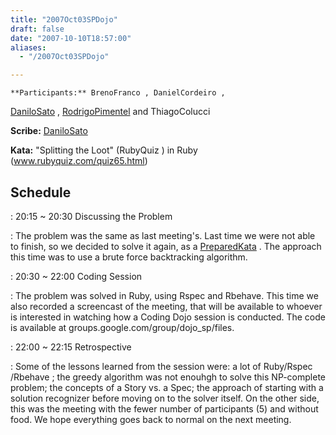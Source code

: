 ```yaml
---
title: "2007Oct03SPDojo"
draft: false
date: "2007-10-10T18:57:00"
aliases:
  - "/2007Oct03SPDojo"

---
```

    **Participants:** BrenoFranco , DanielCordeiro ,
[DaniloSato](/people/DaniloSato) ,
[RodrigoPimentel](/people/RodrigoPimentel) and ThiagoColucci

**Scribe:** [DaniloSato](/people/DaniloSato)

**Kata:** "Splitting the Loot" (RubyQuiz ) in Ruby
(www.rubyquiz.com/quiz65.html)

Schedule
--------

 
:   20:15 \~ 20:30 Discussing the Problem

 
:   The problem was the same as last meeting's. Last time we were not
    able to finish, so we decided to solve it again, as a
    [PreparedKata](/PreparedKata) . The approach this time was to use a
    brute force backtracking algorithm.

 
:   20:30 \~ 22:00 Coding Session

 
:   The problem was solved in Ruby, using Rspec and Rbehave. This time
    we also recorded a screencast of the meeting, that will be available
    to whoever is interested in watching how a Coding Dojo session
    is conducted. The code is available
    at groups.google.com/group/dojo\_sp/files.

 
:   22:00 \~ 22:15 Retrospective

 
:   Some of the lessons learned from the session were: a lot of
    Ruby/Rspec /Rbehave ; the greedy algorithm was not enouhgh to solve
    this NP-complete problem; the concepts of a Story vs. a Spec; the
    approach of starting with a solution recognizer before moving on to
    the solver itself. On the other side, this was the meeting with the
    fewer number of participants (5) and without food. We hope
    everything goes back to normal on the next meeting.


